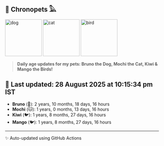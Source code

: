 ## 🐾 Chronopets 𓅓

<img src="https://media.giphy.com/media/3oriO0OEd9QIDdllqo/giphy.gif" width="120" height="120" alt="dog"> <img src="https://media.giphy.com/media/OmK8lulOMQ9XO/giphy.gif" width="120" height="120" alt="cat"> <img src="https://media.giphy.com/media/1dMNq7sH2v5i/giphy.gif" width="120" height="120" alt="bird"> 

> **Daily age updates for my pets: Bruno the Dog, Mochi the Cat, Kiwi & Mango the Birds!**

## 📅 Last updated: 28 August 2025 at 10:15:34 pm IST

- **Bruno** (🐶): 2 years, 10 months, 18 days, 16 hours
- **Mochi** (🐱): 1 years, 0 months, 13 days, 16 hours
- **Kiwi** (🐦): 1 years, 8 months, 27 days, 16 hours
- **Mango** (🐦): 1 years, 8 months, 27 days, 16 hours

---
✨ Auto-updated using GitHub Actions
